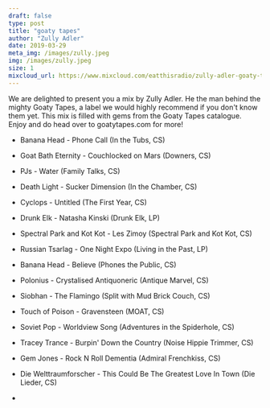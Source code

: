 ```yaml
---
draft: false
type: post
title: "goaty tapes"
author: "Zully Adler"
date: 2019-03-29
meta_img: /images/zully.jpeg
img: /images/zully.jpeg
size: 1
mixcloud_url: https://www.mixcloud.com/eatthisradio/zully-adler-goaty-tapes/
---
```


We are delighted to present you a mix by Zully Adler. He the man behind the mighty Goaty Tapes, a label we would highly recommend if you don't know them yet. This mix is filled with gems from the Goaty Tapes catalogue. Enjoy and do head over to goatytapes.com for more!

- Banana Head - Phone Call (In the Tubs, CS)
- Goat Bath Eternity - Couchlocked on Mars (Downers, CS)
- PJs - Water (Family Talks, CS)
- Death Light - Sucker Dimension (In the Chamber, CS)
- Cyclops - Untitled (The First Year, CS)
- Drunk Elk - Natasha Kinski (Drunk Elk, LP)
- Spectral Park and Kot Kot - Les Zimoy (Spectral Park and Kot Kot, CS)
- Russian Tsarlag - One Night Expo (Living in the Past, LP)
- Banana Head - Believe (Phones the Public, CS)
- Polonius - Crystalised Antiquoneric (Antique Marvel, CS)
- Siobhan - The Flamingo (Split with Mud Brick Couch, CS)
- Touch of Poison - Gravensteen (MOAT, CS)
- Soviet Pop - Worldview Song (Adventures in the Spiderhole, CS)
- Tracey Trance - Burpin' Down the Country (Noise Hippie Trimmer, CS)
- Gem Jones - Rock N Roll Dementia (Admiral Frenchkiss, CS)
- Die Welttraumforscher - This Could Be The Greatest Love In Town (Die Lieder, CS)




- 
